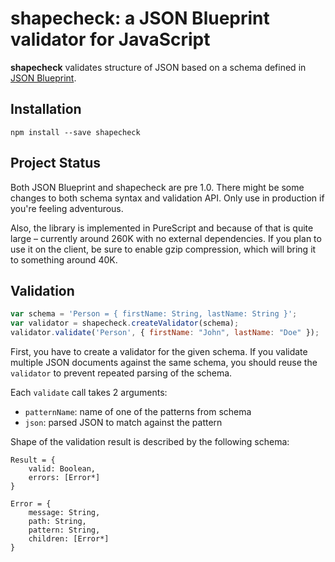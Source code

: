 # shapecheck: a JSON Blueprint validator for JavaScript
**shapecheck** validates structure of JSON based on a schema defined in [JSON Blueprint](http://www.json-blueprint.org).

## Installation
`npm install --save shapecheck`

## Project Status
Both JSON Blueprint and shapecheck are pre 1.0. There might be some changes to both schema syntax and validation API. Only use in production if you're feeling adventurous.

Also, the library is implemented in PureScript and because of that is quite large – currently around 260K with no external dependencies. If you plan to use it on the client, be sure to enable gzip compression, which will bring it to something around 40K.

## Validation
```javascript
var schema = 'Person = { firstName: String, lastName: String }';
var validator = shapecheck.createValidator(schema);
validator.validate('Person', { firstName: "John", lastName: "Doe" });
```
First, you have to create a validator for the given schema. If you validate multiple JSON documents against the same schema, you should reuse the `validator` to prevent repeated parsing of the schema.

Each `validate` call takes 2 arguments:

* `patternName`: name of one of the patterns from schema
* `json`: parsed JSON to match against the pattern

Shape of the validation result is described by the following schema:
```
Result = {
    valid: Boolean,
    errors: [Error*]
}

Error = {
    message: String,
    path: String,
    pattern: String,
    children: [Error*]
}
```
